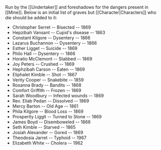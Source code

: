 Run by the [[Undertaker]] and foreshadows for the dangers present in [[Mine]]. Below is an initial list of graves but [[Character|Characters]] who die should be added to it:
- Christopher Serret -- Bisected -- 1869
- Hepzibah Vansant -- Cupid's disease -- 1863
- Constant Kilgore -- Dysentery -- 1866
- Lazarus Buchannon -- Dysentery -- 1866
- Esther Ligget -- Suicide -- 1869
- Philo Hall -- Dysentery -- 1866
- Horatio McClemont -- Stabbed -- 1869
- Joy Peters -- Crushed -- 1869
- Hephzibah Carson -- Eaten -- 1869
- Eliphalet Kimble -- Shot -- 1867
- Verity Cooper -- Snakebite -- 1859
- Rosanna Brady -- Bandits -- 1868
- Comfort Griffith -- Frozen -- 1869
- Sarah Woodbury -- Infected wounds -- 1869
- Rev. Eliab Pedan -- Dissolved -- 1869
- Mercy Barton -- Old Age -- 1861
- Phila Kilgore -- Blood Loss -- 1869
- Prosperity Liggit -- Turned to Stone -- 1869
- James Boyd -- Disemboweled -- 1866
- Seth Kimble -- Starved -- 1865
- Josiah Alexander -- Gored -- 1869
- Theodosia Jarret -- Typhoid -- 1967
- Elizabeth White -- Cholera -- 1962